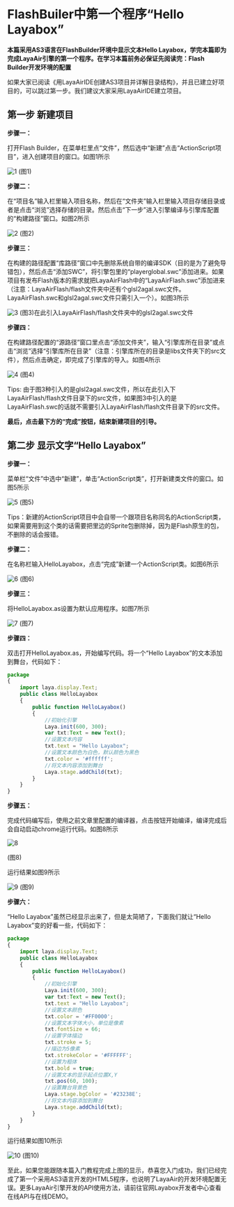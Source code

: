 # FlashBuiler中第一个程序“Hello Layabox”

**本篇采用AS3语言在FlashBuilder环境中显示文本Hello Layabox，学完本篇即为完成LayaAir引擎的第一个程序。在学习本篇前务必保证先阅读完：Flash Builder开发环境的配置**

如果大家已阅读《用LayaAirIDE创建AS3项目并详解目录结构》，并且已建立好项目的，可以跳过第一步。我们建议大家采用LayaAirIDE建立项目。



## 第一步 新建项目

**步骤一：**

打开Flash Builder，在菜单栏里点“文件”，然后选中“新建”点击“ActionScript项目”，进入创建项目的窗口。如图1所示

![1](1.jpg)
(图1)



**步骤二：**

在“项目名”输入栏里输入项目名称，然后在“文件夹”输入栏里输入项目存储目录或者是点击“浏览”选择存储的目录。然后点击“下一步”进入引擎编译与引擎库配置的“构建路径”窗口。如图2所示

![2](2.jpg)
(图2)



**步骤三：**

在构建的路径配置“库路径”窗口中先删除系统自带的编译SDK（目的是为了避免导错包），然后点击“添加SWC”，将引擎包里的“playerglobal.swc”添加进来。如果项目有发布Flash版本的需求就把LayaAirFlash中的“LayaAirFlash.swc”添加进来（注意：LayaAirFlash/flash文件夹中还有个glsl2agal.swc文件。LayaAirFlash.swc和glsl2agal.swc文件只需引入一个）。如图3所示

![3](3.jpg)
(图3)在此引入LayaAirFlash/flash文件夹中的glsl2agal.swc文件



**步骤四：**

在构建路径配置的“源路径”窗口里点击“添加文件夹”，输入“引擎库所在目录”或点击“浏览”选择“引擎库所在目录”（注意：引擎库所在的目录是libs文件夹下的src文件），然后点击确定，即完成了引擎库的导入。如图4所示

![4](4.jpg)
(图4)

Tips: 由于图3种引入的是glsl2agal.swc文件，所以在此引入下LayaAirFlash/flash文件目录下的src文件，如果图3中引入的是LayaAirFlash.swc的话就不需要引入LayaAirFlash/flash文件目录下的src文件。



**最后，点击最下方的“完成”按钮，结束新建项目的引导。**





## 第二步 显示文字“Hello Layabox”

**步骤一：**

菜单栏“文件”中选中“新建”，单击“ActionScript类”，打开新建类文件的窗口。如图5所示

![5](5.jpg)
(图5)

Tips：新建的ActionScript项目中会自带一个跟项目名称同名的ActionScript类，如果需要用到这个类的话需要把里边的Sprite包删除掉，因为是Flash原生的包，不删除的话会报错。



**步骤二：**

在名称栏输入HelloLayabox，点击“完成”新建一个ActionScript类。如图6所示

![6](6.jpg)
(图6)



**步骤三：**

将HelloLayabox.as设置为默认应用程序。如图7所示

![7](7.jpg)
(图7)



**步骤四：**

双击打开HelloLayabox.as，开始编写代码。将一个“Hello Layabox”的文本添加到舞台，代码如下：

```typescript
package
{
	import laya.display.Text;
	public class HelloLayabox
	{
		public function HelloLayabox()
		{
			//初始化引擎
			Laya.init(600, 300);
			var txt:Text = new Text();
			//设置文本内容
			txt.text = "Hello Layabox";
			//设置文本颜色为白色，默认颜色为黑色
			txt.color = '#ffffff';
			//将文本内容添加到舞台 
			Laya.stage.addChild(txt);
		}
	}
}
```



**步骤五：**

完成代码编写后，使用之前文章里配置的编译器，点击按钮开始编译，编译完成后会自动启动chrome运行代码。如图8所示

![8](8.jpg)

(图8)


运行结果如图9所示

![9](9.jpg)
(图9)



**步骤六：**

“Hello Layabox”虽然已经显示出来了，但是太简陋了，下面我们就让“Hello Layabox”变的好看一些，代码如下：

```typescript
package
{
	import laya.display.Text;
	public class HelloLayabox
	{
		public function HelloLayabox()
		{
			//初始化引擎
			Laya.init(600, 300);
			var txt:Text = new Text();
			txt.text = "Hello Layabox";
			//设置文本颜色   
			txt.color = '#FF0000';
			//设置文本字体大小，单位是像素   
			txt.fontSize = 66;
			//设置字体描边   
			txt.stroke = 5;
			//描边为5像素   
			txt.strokeColor = '#FFFFFF';
			//设置为粗体   
			txt.bold = true;
			//设置文本的显示起点位置X,Y   
			txt.pos(60, 100);
			//设置舞台背景色   
			Laya.stage.bgColor = '#23238E';
			//将文本内容添加到舞台   
			Laya.stage.addChild(txt);
		}
	}
}
```



运行结果如图10所示

![10](10.jpg)
(图10)



至此，如果您能跟随本篇入门教程完成上图的显示，恭喜您入门成功，我们已经完成了第一个采用AS3语言开发的HTML5程序，也说明了LayaAir的开发环境配置无误。更多LayaAir引擎开发的API使用方法，请前往官网Layabox开发者中心查看在线API与在线DEMO。